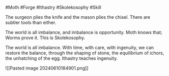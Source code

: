#Moth #Forge #Ithastry #Skolekosophy #Skill 

The surgeon plies the knife and the mason plies the chisel. There are subtler tools than either.

The world is all imbalance, and imbalance is opportunity. Moth knows that; Worms prove it. This is Skolekosophy.

The world is all imbalance. With time, with care, with ingenuity, we can restore the balance, through the shaping of stone, the equilibrium of ichors, the unhatching of the egg. Ithastry teaches ingenuity.

![[Pasted image 20240610184901.png]]
